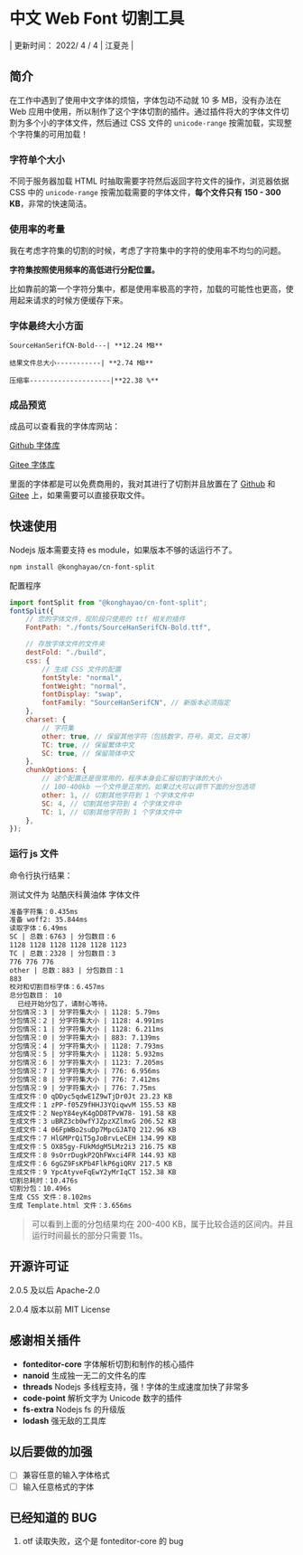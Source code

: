 # 中文 Web Font 切割工具

| 更新时间： 2022/ 4 / 4 | 江夏尧 |

## 简介

在工作中遇到了使用中文字体的烦恼，字体包动不动就 10 多 MB，没有办法在 Web 应用中使用，所以制作了这个字体切割的插件。通过插件将大的字体文件切割为多个小的字体文件，然后通过 CSS 文件的 `unicode-range` 按需加载，实现整个字符集的可用加载！

### 字符单个大小

不同于服务器加载 HTML 时抽取需要字符然后返回字符文件的操作，浏览器依据 CSS 中的 `unicode-range` 按需加载需要的字体文件，**每个文件只有 150 - 300 KB**，非常的快速简洁。

### 使用率的考量

我在考虑字符集的切割的时候，考虑了字符集中的字符的使用率不均匀的问题。

**字符集按照使用频率的高低进行分配位置。**

比如靠前的第一个字符分集中，都是使用率极高的字符，加载的可能性也更高，使用起来请求的时候方便缓存下来。

### 字体最终大小方面

    SourceHanSerifCN-Bold---| **12.24 MB**

    结果文件总大小-----------| **2.74 MB**

    压缩率--------------------|**22.38 %**

### 成品预览

成品可以查看我的字体库网站：

[Github 字体库](https://konghayao.github.io/chinese-free-web-font-storage/)

[Gitee 字体库](http://dongzhongzhidong.gitee.io/chinese-free-web-font-storage)

里面的字体都是可以免费商用的，我对其进行了切割并且放置在了 [Github](https://github.com/KonghaYao/chinese-free-web-font-storage) 和 [Gitee](https://gitee.com/dongzhongzhidong/chinese-free-web-font-storage) 上，如果需要可以直接获取文件。

## 快速使用

Nodejs 版本需要支持 es module，如果版本不够的话运行不了。

```bash
npm install @konghayao/cn-font-split
```

配置程序

```js
import fontSplit from "@konghayao/cn-font-split";
fontSplit({
    // 您的字体文件，现阶段只使用的 ttf 相关的插件
    FontPath: "./fonts/SourceHanSerifCN-Bold.ttf",

    // 存放字体文件的文件夹
    destFold: "./build",
    css: {
        // 生成 CSS 文件的配置
        fontStyle: "normal",
        fontWeight: "normal",
        fontDisplay: "swap",
        fontFamily: "SourceHanSerifCN", // 新版本必须指定
    },
    charset: {
        // 字符集
        other: true, // 保留其他字符（包括数字，符号，英文，日文等）
        TC: true, // 保留繁体中文
        SC: true, // 保留简体中文
    },
    chunkOptions: {
        // 这个配置还是很常用的，程序本身会汇报切割字体的大小
        // 100-400kb 一个文件是正常的。如果过大可以调节下面的分包选项
        other: 1, // 切割其他字符到 1 个字体文件中
        SC: 4, // 切割其他字符到 4 个字体文件中
        TC: 1, // 切割其他字符到 1 个字体文件中
    },
});
```

### 运行 js 文件

命令行执行结果：

测试文件为 站酷庆科黄油体 字体文件

```txt
准备字符集：0.435ms
准备 woff2: 35.844ms
读取字体：6.49ms
SC | 总数：6763 | 分包数目：6
1128 1128 1128 1128 1128 1123
TC | 总数：2328 | 分包数目：3
776 776 776
other | 总数：883 | 分包数目：1
883
校对和切割目标字体：6.457ms
总分包数目： 10
  已经开始分包了，请耐心等待。
分包情况：3 | 分字符集大小 | 1128: 5.79ms
分包情况：2 | 分字符集大小 | 1128: 4.991ms
分包情况：1 | 分字符集大小 | 1128: 6.211ms
分包情况：0 | 分字符集大小 | 883: 7.139ms
分包情况：4 | 分字符集大小 | 1128: 7.793ms
分包情况：5 | 分字符集大小 | 1128: 5.932ms
分包情况：6 | 分字符集大小 | 1123: 7.205ms
分包情况：7 | 分字符集大小 | 776: 6.956ms
分包情况：8 | 分字符集大小 | 776: 7.412ms
分包情况：9 | 分字符集大小 | 776: 7.75ms
生成文件：0 qDDyc5qdwE1Z9wTjDr0Jt 23.23 KB
生成文件：1 zPP-f05Z9fHHJ3YQiqwvM 155.53 KB
生成文件：2 NepY84eyK4gDD8TPvW78- 191.58 KB
生成文件：3 uBRZ3cb0wfYJZpzXZlmxG 206.52 KB
生成文件：4 06FpWBo2suDp7MpcGJATQ 212.96 KB
生成文件：7 HlGMPrQiT5gJoBrvLeCEH 134.99 KB
生成文件：5 OX85gy-FUkMdgM5LMz2i3 216.75 KB
生成文件：8 9sOrrDugkP2QhFWxci4FR 144.93 KB
生成文件：6 6gGZ9FsKPb4FlkP6giQRV 217.5 KB
生成文件：9 YpcAtyveFqEwY2yMrIqCT 152.38 KB
切割总耗时：10.476s
切割分包：10.496s
生成 CSS 文件：8.102ms
生成 Template.html 文件：3.656ms
```

> 可以看到上面的分包结果均在 200-400 KB，属于比较合适的区间内。并且运行时间最长的部分只需要 11s。

## 开源许可证

2.0.5 及以后 Apache-2.0

2.0.4 版本以前 MIT License

## 感谢相关插件

-   **fonteditor-core** 字体解析切割和制作的核心插件
-   **nanoid** 生成独一无二的文件名的库
-   **threads** Nodejs 多线程支持，强！字体的生成速度加快了非常多
-   **code-point** 解析文字为 Unicode 数字的插件
-   **fs-extra** Nodejs fs 的升级版
-   **lodash** 强无敌的工具库

## 以后要做的加强

-   [ ] 兼容任意的输入字体格式
-   [ ] 输入任意格式的字体

## 已经知道的 BUG

1. otf 读取失败，这个是 fonteditor-core 的 bug
